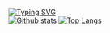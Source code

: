 [![Typing SVG](https://readme-typing-svg.herokuapp.com?size=28&duration=3000&color=F34B7D&vCenter=true&lines=Software+Developer)](https://git.io/typing-svg)  
[![Github stats](https://github-readme-stats.vercel.app/api?username=220879cs07&hide_border=true&count_private=true&show_icons=true&theme=vision-friendly-dark&include_all_commits=true)](https://github.com/anuraghazra/github-readme-stats) [![Top Langs](https://github-readme-stats.vercel.app/api/top-langs/?username=220879cs07&hide=smarty,java,actionscript&hide_border=true&theme=vision-friendly-dark&langs_count=10)](https://github.com/anuraghazra/github-readme-stats)
